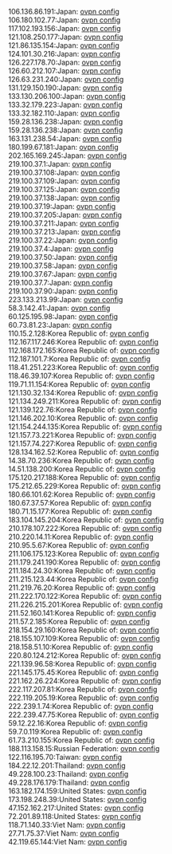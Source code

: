 106.136.86.191:Japan: [ovpn config](vpn/106_136_86_191.ovpn)  
106.180.102.77:Japan: [ovpn config](vpn/106_180_102_77.ovpn)  
117.102.193.156:Japan: [ovpn config](vpn/117_102_193_156.ovpn)  
121.108.250.177:Japan: [ovpn config](vpn/121_108_250_177.ovpn)  
121.86.135.154:Japan: [ovpn config](vpn/121_86_135_154.ovpn)  
124.101.30.216:Japan: [ovpn config](vpn/124_101_30_216.ovpn)  
126.227.178.70:Japan: [ovpn config](vpn/126_227_178_70.ovpn)  
126.60.212.107:Japan: [ovpn config](vpn/126_60_212_107.ovpn)  
126.63.231.240:Japan: [ovpn config](vpn/126_63_231_240.ovpn)  
131.129.150.190:Japan: [ovpn config](vpn/131_129_150_190.ovpn)  
133.130.206.100:Japan: [ovpn config](vpn/133_130_206_100.ovpn)  
133.32.179.223:Japan: [ovpn config](vpn/133_32_179_223.ovpn)  
133.32.182.110:Japan: [ovpn config](vpn/133_32_182_110.ovpn)  
159.28.136.238:Japan: [ovpn config](vpn/159_28_136_238.ovpn)  
159.28.136.238:Japan: [ovpn config](vpn/159_28_136_238.ovpn)  
163.131.238.54:Japan: [ovpn config](vpn/163_131_238_54.ovpn)  
180.199.67.181:Japan: [ovpn config](vpn/180_199_67_181.ovpn)  
202.165.169.245:Japan: [ovpn config](vpn/202_165_169_245.ovpn)  
219.100.37.1:Japan: [ovpn config](vpn/219_100_37_1.ovpn)  
219.100.37.108:Japan: [ovpn config](vpn/219_100_37_108.ovpn)  
219.100.37.109:Japan: [ovpn config](vpn/219_100_37_109.ovpn)  
219.100.37.125:Japan: [ovpn config](vpn/219_100_37_125.ovpn)  
219.100.37.138:Japan: [ovpn config](vpn/219_100_37_138.ovpn)  
219.100.37.19:Japan: [ovpn config](vpn/219_100_37_19.ovpn)  
219.100.37.205:Japan: [ovpn config](vpn/219_100_37_205.ovpn)  
219.100.37.211:Japan: [ovpn config](vpn/219_100_37_211.ovpn)  
219.100.37.213:Japan: [ovpn config](vpn/219_100_37_213.ovpn)  
219.100.37.22:Japan: [ovpn config](vpn/219_100_37_22.ovpn)  
219.100.37.4:Japan: [ovpn config](vpn/219_100_37_4.ovpn)  
219.100.37.50:Japan: [ovpn config](vpn/219_100_37_50.ovpn)  
219.100.37.58:Japan: [ovpn config](vpn/219_100_37_58.ovpn)  
219.100.37.67:Japan: [ovpn config](vpn/219_100_37_67.ovpn)  
219.100.37.7:Japan: [ovpn config](vpn/219_100_37_7.ovpn)  
219.100.37.90:Japan: [ovpn config](vpn/219_100_37_90.ovpn)  
223.133.213.99:Japan: [ovpn config](vpn/223_133_213_99.ovpn)  
58.3.142.41:Japan: [ovpn config](vpn/58_3_142_41.ovpn)  
60.125.195.98:Japan: [ovpn config](vpn/60_125_195_98.ovpn)  
60.73.81.23:Japan: [ovpn config](vpn/60_73_81_23.ovpn)  
110.15.2.128:Korea Republic of: [ovpn config](vpn/110_15_2_128.ovpn)  
112.167.117.246:Korea Republic of: [ovpn config](vpn/112_167_117_246.ovpn)  
112.168.172.165:Korea Republic of: [ovpn config](vpn/112_168_172_165.ovpn)  
112.187.101.7:Korea Republic of: [ovpn config](vpn/112_187_101_7.ovpn)  
118.41.251.223:Korea Republic of: [ovpn config](vpn/118_41_251_223.ovpn)  
118.46.39.107:Korea Republic of: [ovpn config](vpn/118_46_39_107.ovpn)  
119.71.11.154:Korea Republic of: [ovpn config](vpn/119_71_11_154.ovpn)  
121.130.32.134:Korea Republic of: [ovpn config](vpn/121_130_32_134.ovpn)  
121.134.249.211:Korea Republic of: [ovpn config](vpn/121_134_249_211.ovpn)  
121.139.122.76:Korea Republic of: [ovpn config](vpn/121_139_122_76.ovpn)  
121.146.202.10:Korea Republic of: [ovpn config](vpn/121_146_202_10.ovpn)  
121.154.244.135:Korea Republic of: [ovpn config](vpn/121_154_244_135.ovpn)  
121.157.73.221:Korea Republic of: [ovpn config](vpn/121_157_73_221.ovpn)  
121.157.74.227:Korea Republic of: [ovpn config](vpn/121_157_74_227.ovpn)  
128.134.162.52:Korea Republic of: [ovpn config](vpn/128_134_162_52.ovpn)  
14.38.70.236:Korea Republic of: [ovpn config](vpn/14_38_70_236.ovpn)  
14.51.138.200:Korea Republic of: [ovpn config](vpn/14_51_138_200.ovpn)  
175.120.217.188:Korea Republic of: [ovpn config](vpn/175_120_217_188.ovpn)  
175.212.65.229:Korea Republic of: [ovpn config](vpn/175_212_65_229.ovpn)  
180.66.101.62:Korea Republic of: [ovpn config](vpn/180_66_101_62.ovpn)  
180.67.37.57:Korea Republic of: [ovpn config](vpn/180_67_37_57.ovpn)  
180.71.15.177:Korea Republic of: [ovpn config](vpn/180_71_15_177.ovpn)  
183.104.145.204:Korea Republic of: [ovpn config](vpn/183_104_145_204.ovpn)  
210.178.107.222:Korea Republic of: [ovpn config](vpn/210_178_107_222.ovpn)  
210.220.14.11:Korea Republic of: [ovpn config](vpn/210_220_14_11.ovpn)  
210.95.5.67:Korea Republic of: [ovpn config](vpn/210_95_5_67.ovpn)  
211.106.175.123:Korea Republic of: [ovpn config](vpn/211_106_175_123.ovpn)  
211.179.241.190:Korea Republic of: [ovpn config](vpn/211_179_241_190.ovpn)  
211.184.24.30:Korea Republic of: [ovpn config](vpn/211_184_24_30.ovpn)  
211.215.123.44:Korea Republic of: [ovpn config](vpn/211_215_123_44.ovpn)  
211.219.76.20:Korea Republic of: [ovpn config](vpn/211_219_76_20.ovpn)  
211.222.170.122:Korea Republic of: [ovpn config](vpn/211_222_170_122.ovpn)  
211.226.215.201:Korea Republic of: [ovpn config](vpn/211_226_215_201.ovpn)  
211.52.160.141:Korea Republic of: [ovpn config](vpn/211_52_160_141.ovpn)  
211.57.2.185:Korea Republic of: [ovpn config](vpn/211_57_2_185.ovpn)  
218.154.29.160:Korea Republic of: [ovpn config](vpn/218_154_29_160.ovpn)  
218.155.107.109:Korea Republic of: [ovpn config](vpn/218_155_107_109.ovpn)  
218.158.51.10:Korea Republic of: [ovpn config](vpn/218_158_51_10.ovpn)  
220.80.124.212:Korea Republic of: [ovpn config](vpn/220_80_124_212.ovpn)  
221.139.96.58:Korea Republic of: [ovpn config](vpn/221_139_96_58.ovpn)  
221.145.175.45:Korea Republic of: [ovpn config](vpn/221_145_175_45.ovpn)  
221.162.26.224:Korea Republic of: [ovpn config](vpn/221_162_26_224.ovpn)  
222.117.207.81:Korea Republic of: [ovpn config](vpn/222_117_207_81.ovpn)  
222.119.205.19:Korea Republic of: [ovpn config](vpn/222_119_205_19.ovpn)  
222.239.1.74:Korea Republic of: [ovpn config](vpn/222_239_1_74.ovpn)  
222.239.47.75:Korea Republic of: [ovpn config](vpn/222_239_47_75.ovpn)  
59.12.22.16:Korea Republic of: [ovpn config](vpn/59_12_22_16.ovpn)  
59.7.0.119:Korea Republic of: [ovpn config](vpn/59_7_0_119.ovpn)  
61.73.210.155:Korea Republic of: [ovpn config](vpn/61_73_210_155.ovpn)  
188.113.158.15:Russian Federation: [ovpn config](vpn/188_113_158_15.ovpn)  
122.116.195.70:Taiwan: [ovpn config](vpn/122_116_195_70.ovpn)  
184.22.12.201:Thailand: [ovpn config](vpn/184_22_12_201.ovpn)  
49.228.100.23:Thailand: [ovpn config](vpn/49_228_100_23.ovpn)  
49.228.176.179:Thailand: [ovpn config](vpn/49_228_176_179.ovpn)  
163.182.174.159:United States: [ovpn config](vpn/163_182_174_159.ovpn)  
173.198.248.39:United States: [ovpn config](vpn/173_198_248_39.ovpn)  
47.152.162.217:United States: [ovpn config](vpn/47_152_162_217.ovpn)  
72.201.89.118:United States: [ovpn config](vpn/72_201_89_118.ovpn)  
118.71.140.33:Viet Nam: [ovpn config](vpn/118_71_140_33.ovpn)  
27.71.75.37:Viet Nam: [ovpn config](vpn/27_71_75_37.ovpn)  
42.119.65.144:Viet Nam: [ovpn config](vpn/42_119_65_144.ovpn)  
